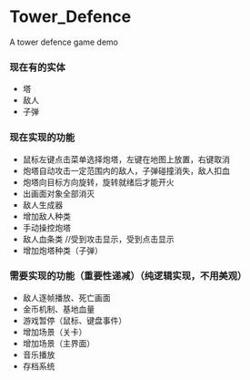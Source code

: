 ﻿# Tower_Defence
A tower defence game demo

### 现在有的实体
+ 塔
+ 敌人
+ 子弹
### 现在实现的功能
+ 鼠标左键点击菜单选择炮塔，左键在地图上放置，右键取消
+ 炮塔自动攻击一定范围内的敌人，子弹碰撞消失，敌人扣血
+ 炮塔向目标方向旋转，旋转就绪后才能开火
+ 出画面对象全部消灭
+ 敌人生成器
+ 增加敌人种类
+ 手动操控炮塔
+ 敌人血条类 //受到攻击显示，受到点击显示
+ 增加炮塔种类（子弹）
### 需要实现的功能（重要性递减）（纯逻辑实现，不用美观）
+ 敌人逐帧播放、死亡画面
+ 金币机制、基地血量
+ 游戏暂停（鼠标、键盘事件）
+ 增加场景（关卡）
+ 增加场景（主界面）
+ 音乐播放
+ 存档系统
